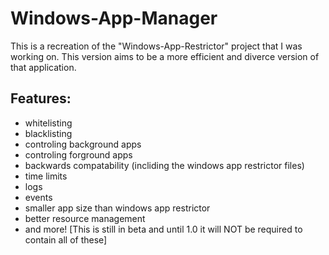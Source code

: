 # Windows-App-Manager
This is a recreation of the "Windows-App-Restrictor" project that I was working on. This version aims to be a more efficient and diverce version of that application.

## Features:
 - whitelisting
 - blacklisting
 - controling background apps
 - controling forground apps
 - backwards compatability (incliding the windows app restrictor files)
 - time limits
 - logs
 - events
 - smaller app size than windows app restrictor
 - better resource management
 - and more!
[This is still in beta and until 1.0 it will NOT be required to contain all of these]
